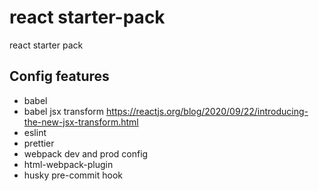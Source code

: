 # react starter-pack

react starter pack

## Config features
* babel
* babel jsx transform <https://reactjs.org/blog/2020/09/22/introducing-the-new-jsx-transform.html>
* eslint
* prettier
* webpack dev and prod config
* html-webpack-plugin
* husky pre-commit hook
